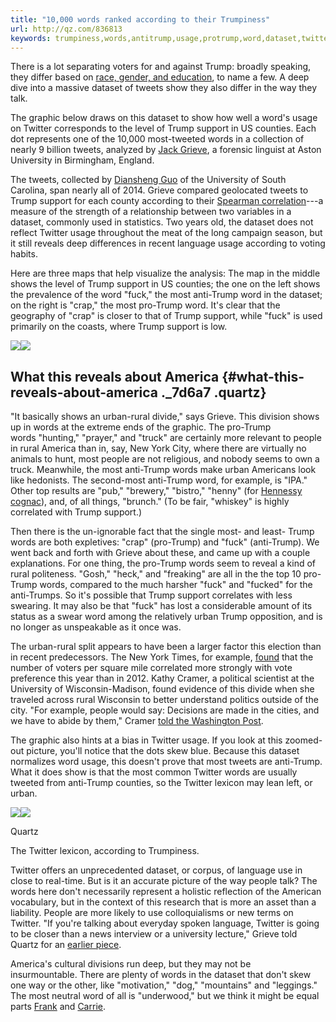 ```yaml
---
title: "10,000 words ranked according to their Trumpiness"
url: http://qz.com/836813
keywords: trumpiness,words,antitrump,usage,protrump,word,dataset,twitter,ranked,10000,trump,support,tweets,according
---
```

There is a lot separating voters for and against Trump: broadly speaking, they differ based on [race, gender, and education](http://www.pewresearch.org/fact-tank/2016/11/09/behind-trumps-victory-divisions-by-race-gender-education/), to name a few. A deep dive into a massive dataset of tweets show they also differ in the way they talk.

The graphic below draws on this dataset to show how well a word's usage on Twitter corresponds to the level of Trump support in US counties. Each dot represents one of the 10,000 most-tweeted words in a collection of nearly 9 billion tweets, analyzed by [Jack Grieve](https://twitter.com/jwgrieve), a forensic linguist at Aston University in Birmingham, England.

The tweets, collected by [Diansheng Guo](http://www.spatialdatamining.org/) of the University of South Carolina, span nearly all of 2014. Grieve compared geolocated tweets to Trump support for each county according to their [Spearman correlation](http://www.statstutor.ac.uk/resources/uploaded/spearmans.pdf)---a measure of the strength of a relationship between two variables in a dataset, commonly used in statistics. Two years old, the dataset does not reflect Twitter usage throughout the meat of the long campaign season, but it still reveals deep differences in recent language usage according to voting habits.

Here are three maps that help visualize the analysis: The map in the middle shows the level of Trump support in US counties; the one on the left shows the prevalence of the word "fuck," the most anti-Trump word in the dataset; on the right is "crap," the most pro-Trump word. It's clear that the geography of "crap" is closer to that of Trump support, while "fuck" is used primarily on the coasts, where Trump support is low.

![](https://cms.qz.com/wp-content/uploads/2016/11/trump-maps2.png?w=450&h=194&crop=1&strip=all&quality=75)![](https://cms.qz.com/wp-content/uploads/2016/11/trump-maps2.png?w=450&h=194&crop=1&strip=all&quality=75)

What this reveals about America {#what-this-reveals-about-america ._7d6a7 .quartz}
-------------------------------

"It basically shows an urban-rural divide," says Grieve. This division shows up in words at the extreme ends of the graphic. The pro-Trump words "hunting," "prayer," and "truck" are certainly more relevant to people in rural America than in, say, New York City, where there are virtually no animals to hunt, most people are not religious, and nobody seems to own a truck. Meanwhile, the most anti-Trump words make urban Americans look like hedonists. The second-most anti-Trump word, for example, is "IPA." Other top results are "pub," "brewery," "bistro," "henny" (for [Hennessy cognac](http://www.urbandictionary.com/define.php?term=Henny)), and, of all things, "brunch." (To be fair, "whiskey" is highly correlated with Trump support.)

Then there is the un-ignorable fact that the single most- and least- Trump words are both expletives: "crap" (pro-Trump) and "fuck" (anti-Trump). We went back and forth with Grieve about these, and came up with a couple explanations. For one thing, the pro-Trump words seem to reveal a kind of rural politeness. "Gosh," "heck," and "freaking" are all in the the top 10 pro-Trump words, compared to the much harsher "fuck" and "fucked" for the anti-Trumps. So it's possible that Trump support correlates with less swearing. It may also be that "fuck" has lost a considerable amount of its status as a swear word among the relatively urban Trump opposition, and is no longer as unspeakable as it once was.

The urban-rural split appears to have been a larger factor this election than in recent predecessors. The New York Times, for example, [found](http://www.nytimes.com/2016/11/12/upshot/this-election-highlighted-a-growing-rural-urban-split.html) that the number of voters per square mile correlated more strongly with vote preference this year than in 2012. Kathy Cramer, a political scientist at the University of Wisconsin-Madison, found evidence of this divide when she traveled across rural Wisconsin to better understand politics outside of the city. "For example, people would say: Decisions are made in the cities, and we have to abide by them," Cramer [told the Washington Post](https://www.washingtonpost.com/news/wonk/wp/2016/11/08/a-new-theory-for-why-trump-voters-are-so-angry-that-actually-makes-sense/).

The graphic also hints at a bias in Twitter usage. If you look at this zoomed-out picture, you'll notice that the dots skew blue. Because this dataset normalizes word usage, this doesn't prove that most tweets are anti-Trump. What it does show is that the most common Twitter words are usually tweeted from anti-Trump counties, so the Twitter lexicon may lean left, or urban.

![](https://cms.qz.com/wp-content/uploads/2016/11/chart-horizontal.png?w=450&h=235&crop=1&strip=all&quality=75)![](https://cms.qz.com/wp-content/uploads/2016/11/chart-horizontal.png?w=450&h=235&crop=1&strip=all&quality=75)

Quartz

The Twitter lexicon, according to Trumpiness.

Twitter offers an unprecedented dataset, or corpus, of language use in close to real-time. But is it an accurate picture of the way people talk? The words here don't necessarily represent a holistic reflection of the American vocabulary, but in the context of this research that is more an asset than a liability. People are more likely to use colloquialisms or new terms on Twitter. "If you're talking about everyday spoken language, Twitter is going to be closer than a news interview or a university lecture," Grieve told Quartz for an [earlier piece](http://qz.com/465820/how-brand-new-words-are-spreading-across-america/).

America's cultural divisions run deep, but they may not be insurmountable. There are plenty of words in the dataset that don't skew one way or the other, like "motivation," "dog," "mountains" and "leggings." The most neutral word of all is "underwood," but we think it might be equal parts [Frank](https://en.wikipedia.org/wiki/Frank_Underwood_(House_of_Cards)) and [Carrie](https://twitter.com/carrieunderwood).

